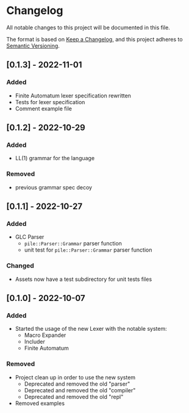 # Changelog
All notable changes to this project will be documented in this file.

The format is based on [Keep a Changelog](https://keepachangelog.com/en/1.0.0/),
and this project adheres to [Semantic Versioning](https://semver.org/spec/v2.0.0.html).

## [0.1.3] - 2022-11-01
### Added
- Finite Automatum lexer specification rewritten
- Tests for lexer specification
- Comment example file

## [0.1.2] - 2022-10-29
### Added
- LL(1) grammar for the language

### Removed
- previous grammar spec decoy

## [0.1.1] - 2022-10-27
### Added
- GLC Parser
  - `pile::Parser::Grammar` parser<file> function
  - unit test for `pile::Parser::Grammar` parser<file> function

### Changed
- Assets now have a test subdirectory for unit tests files

## [0.1.0] - 2022-10-07
### Added
- Started the usage of the new Lexer with the notable system:
  - Macro Expander
  - Includer
  - Finite Automatum

### Removed
- Project clean up in order to use the new system
  - Deprecated and removed the old "parser"
  - Deprecated and removed the old "compiler"
  - Deprecated and removed the old "repl"
- Removed examples
